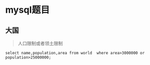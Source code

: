 # mysql题目

## 大国

> 人口限制或者领土限制

```mysql
select name,population,area from world  where area>3000000 or population>25000000;
```
